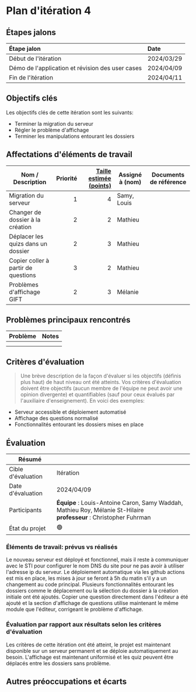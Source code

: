# Plan d'itération 4

## Étapes jalons

| Étape jalon                                       | Date       |
| :------------------------------------------------ | :--------- |
| Début de l'itération                              | 2024/03/29 |
| Démo de l'application et révision des user cases  | 2024/04/09 |
| Fin de l'itération                                | 2024/04/11 |

## Objectifs clés

Les objectifs clés de cette itération sont les suivants:

-   Terminer la migration du serveur
-   Régler le problème d'affichage
-   Terminer les manipulations entourant les dossiers


## Affectations d'éléments de travail

| Nom / Description              | Priorité | [Taille estimée (points)](#commentEstimer 'Comment estimer?') | Assigné à (nom) | Documents de référence                                                                          |
| ------------------------------ | -------: | ------------------------------------------------------------: | --------------- | ----------------------------------------------------------------------------------------------- |
| Migration du serveur |        1 |                                                             4 | Samy, Louis          ||
| Changer de dossier à la création|   2|                                      2| Mathieu          ||
| Déplacer les quizs dans un dossier|   2|                                      3| Mathieu         |                                                 |
| Copier coller à partir de questions|   3|                                      2| Mathieu        |                                                 |
| Problèmes d'affichage GIFT |   2|                                      3| Mélanie         |                                                 |

## Problèmes principaux rencontrés

| Problème                                                                                                                               | Notes                                                                                                                                                                                                                                         |
| -------------------------------------------------------------------------------------------------------------------------------------- | --------------------------------------------------------------------------------------------------------------------------------------------------------------------------------------------------------------------------------------------- |
| |                                                                                                                                                                     |
| |                                                                                                               |

## Critères d'évaluation

> Une brève description de la façon d'évaluer si les objectifs (définis plus haut) de haut niveau ont été atteints.
> Vos critères d'évaluation doivent être objectifs (aucun membre de l'équipe ne peut avoir une opinion divergente) et quantifiables (sauf pour ceux évalués par l'auxiliaire d'enseignement). En voici des exemples:

-   Serveur accessible et déploiement automatisé
-   Affichage des questions normalisé
-   Fonctionnalités entourant les dossiers mises en place

## Évaluation

| Résumé             |                                                                                                                                    |
| ------------------ | ---------------------------------------------------------------------------------------------------------------------------------- |
| Cible d'évaluation | Itération                                                                                                                          |
| Date d'évaluation  | 2024/04/09                                                                                                                        |
| Participants       | **Équipe** : Louis-Antoine Caron, Samy Waddah, Mathieu Roy, Mélanie St-Hilaire<br> **professeur** : Christopher Fuhrman |
| État du projet     | 🟢                                                                                                                                 |

### Éléments de travail: prévus vs réalisés

Le nouveau serveur est déployé et fonctionnel, mais il reste à communiquer avec le STI pour configurer le nom DNS du site pour ne pas avoir à utiliser l'adresse ip du serveur. Le déploiement automatique via les github actions est mis en place, les mises à jour se feront à 5h du matin s'il y a un changement au code principal. Plusieurs fonctionnalités entourant les dossiers comme le déplacement ou la sélection du dossier à la création initiale ont été ajoutés. Copier une question directement dans l'éditeur a été ajouté et la section d'affichage de questions utilise maintenant le même module que l'éditeur, corrigeant le problème d'affichage.

### Évaluation par rapport aux résultats selon les critères d'évaluation

Les critères de cette itération ont été atteint, le projet est maintenant disponible sur un serveur permanent et se déploie automatiquement au besoin. L'affichage est maintenant uniformisé et les quiz peuvent être déplacés entre les dossiers sans problème.

## Autres préoccupations et écarts


